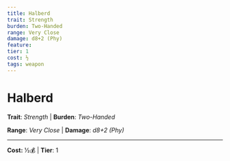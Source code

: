 ```yaml
---
title: Halberd
trait: Strength
burden: Two-Handed
range: Very Close
damage: d8+2 (Phy)
feature: 
tier: 1
cost: ½
tags: weapon
---
```

# Halberd

**Trait**: _Strength_ | **Burden**: _Two-Handed_

**Range**: _Very Close_ | **Damage**: _d8+2 (Phy)_

___
**Cost:** ½💰 | **Tier**: 1
